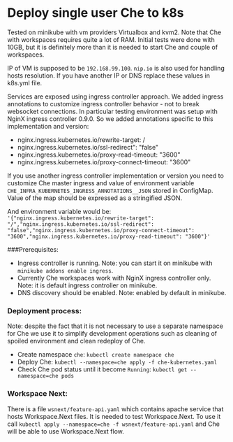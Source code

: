 # Deploy single user Che to k8s
Tested on minikube with vm providers Virtualbox and kvm2. Note that Che with workspaces requires quite a lot
of RAM. Initial tests were done with 10GB, but it is definitely more than it is needed to start Che
and couple of workspaces.

IP of VM is supposed to be `192.168.99.100`. `nip.io` is also used for handling hosts resolution.
If you have another IP or DNS replace these values in k8s.yml file.

Services are exposed using ingress controller approach.
We added ingress annotations to customize ingress controller behavior -
not to break websocket connections.
In particular testing environment was setup with NginX ingress controller 0.9.0.
So we added annotations specific to this implementation and version:
- nginx.ingress.kubernetes.io/rewrite-target: /
- nginx.ingress.kubernetes.io/ssl-redirect": "false"
- nginx.ingress.kubernetes.io/proxy-read-timeout: "3600"
- nginx.ingress.kubernetes.io/proxy-connect-timeout: "3600"

If you use another ingress controller implementation or version you need to customize
Che master ingress and value of environment variable `CHE_INFRA_KUBERNETES_INGRESS_ANNOTATIONS__JSON` stored in ConfigMap.
Value of the map should be expressed as a stringified JSON.

And environment variable would be: `'{"nginx.ingress.kubernetes.io/rewrite-target": "/","nginx.ingress.kubernetes.io/ssl-redirect": "false","nginx.ingress.kubernetes.io/proxy-connect-timeout": "3600","nginx.ingress.kubernetes.io/proxy-read-timeout": "3600"}'`

###Prerequisites:
- Ingress controller is running. Note: you can start it on minikube with `minikube addons enable ingress`.
- Currently Che workspaces work with NginX ingress controller only. Note: it is default ingress controller on minikube.
- DNS discovery should be enabled. Note: enabled by default in minikube.
### Deployment process:
Note: despite the fact that it is not necessary to use a separate namespace for Che
we use it to simplify development operations such as cleaning of spoiled environment
and clean redeploy of Che.
- Create namespace `che`: `kubectl create namespace che`
- Deploy Che: `kubectl --namespace=che apply -f che-kubernetes.yaml`
- Check Che pod status until it become `Running`: `kubectl get --namespace=che pods`

### Workspace Next:
There is a file `wsnext/feature-api.yaml` which contains apache service that hosts Workspace.Next files. It is needed to test Workspace.Next.
To use it call `kubectl apply --namespace=che -f wsnext/feature-api.yaml` and Che will be able to use Workspace.Next flow.
